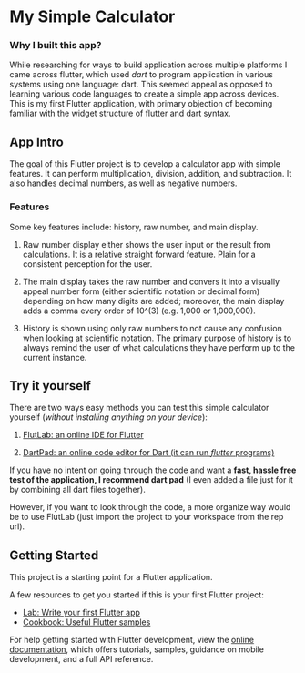 # My Simple Calculator

### Why I built this app?
While researching for ways to build application across multiple platforms I came across flutter, which used *dart* to program application in various systems using one language: dart. This seemed appeal as opposed to learning various code languages to create a simple app across devices. This is my first Flutter application, with primary objection of becoming familiar with the widget structure of flutter and dart syntax. 

## App Intro
The goal of this Flutter project is to develop a calculator app with simple features. It can perform multiplication, division, addition, and subtraction. It also handles decimal numbers, as well as negative numbers.  

### Features
Some key features include: history, raw number, and main display.

1. Raw number display either shows the user input or the result from calculations. It is a relative straight forward feature. Plain for a consistent perception for the user.

1. The main display takes the raw number and convers it into a visually appeal number form (either scientific notation or decimal form) depending on how many digits are added; moreover, the main display adds a comma every order of 10^(3) (e.g. 1,000 or 1,000,000). 

1. History is shown using only raw numbers to not cause any confusion when looking at scientific notation. The primary purpose of history is to always remind the user of what calculations they have perform up to the current instance.

## Try it yourself
There are two ways easy methods you can test this simple calculator yourself (*without installing anything on your device*):

1. [FlutLab: an online IDE for Flutter](https://flutlab.io/)

2. [DartPad: an online code editor for Dart (it can run *flutter* programs)](https://dartpad.dev/?id)

If you have no intent on going through the code and want a **fast, hassle free test of the application, I recommend dart pad** (I even added a file just for it by combining all dart files together). 

However, if you want to look through the code, a more organize way would be to use FlutLab (just import the project to your workspace from the rep url).

## Getting Started

This project is a starting point for a Flutter application.

A few resources to get you started if this is your first Flutter project:

- [Lab: Write your first Flutter app](https://docs.flutter.dev/get-started/codelab)
- [Cookbook: Useful Flutter samples](https://docs.flutter.dev/cookbook)

For help getting started with Flutter development, view the
[online documentation](https://docs.flutter.dev/), which offers tutorials,
samples, guidance on mobile development, and a full API reference.
